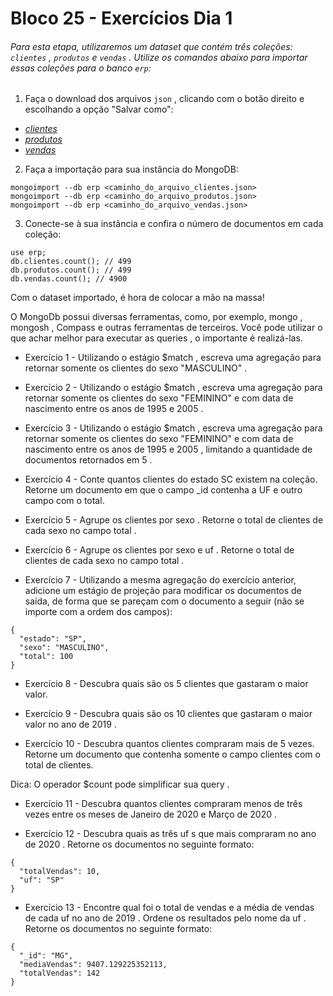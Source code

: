 # Bloco 25 - Exercícios Dia 1

###### Para esta etapa, utilizaremos um *dataset* que contém três coleções: `clientes` , `produtos` e `vendas` . Utilize os comandos abaixo para importar essas coleções para o banco `erp`:

1. Faça o download dos arquivos `json` , clicando com o botão direito e escolhando a opção "Salvar como":

 - _[clientes](https://s3.us-east-2.amazonaws.com/assets.app.betrybe.com/back-end/mongodb/aggregation-framework/part-1/clientes-b41ac10693375ca85847468d9071f788.json)_
 - _[produtos](https://s3.us-east-2.amazonaws.com/assets.app.betrybe.com/back-end/mongodb/aggregation-framework/part-1/produtos-0a039404ac00200fe4a948986caf26c2.json)_
 - _[vendas](https://s3.us-east-2.amazonaws.com/assets.app.betrybe.com/back-end/mongodb/aggregation-framework/part-1/vendas-3e516ade3d00b07e1163e9be4e81bf37.json)_

2. Faça a importação para sua instância do MongoDB:
```
mongoimport --db erp <caminho_do_arquivo_clientes.json>
mongoimport --db erp <caminho_do_arquivo_produtos.json>
mongoimport --db erp <caminho_do_arquivo_vendas.json>
```

3. Conecte-se à sua instância e confira o número de documentos em cada coleção:

```
use erp;
db.clientes.count(); // 499
db.produtos.count(); // 499
db.vendas.count(); // 4900
```
Com o dataset importado, é hora de colocar a mão na massa!


O MongoDb possui diversas ferramentas, como, por exemplo, mongo , mongosh , Compass e outras ferramentas de terceiros. Você pode utilizar o que achar melhor para executar as queries , o importante é realizá-las.

- Exercício 1 - Utilizando o estágio $match , escreva uma agregação para retornar somente os clientes do sexo "MASCULINO" .

- Exercício 2 - Utilizando o estágio $match , escreva uma agregação para retornar somente os clientes do sexo "FEMININO" e com data de nascimento entre os anos de 1995 e 2005 .

- Exercício 3 - Utilizando o estágio $match , escreva uma agregação para retornar somente os clientes do sexo "FEMININO" e com data de nascimento entre os anos de 1995 e 2005 , limitando a quantidade de documentos retornados em 5 .

- Exercício 4 - Conte quantos clientes do estado SC existem na coleção. Retorne um documento em que o campo _id contenha a UF e outro campo com o total.

- Exercício 5 - Agrupe os clientes por sexo . Retorne o total de clientes de cada sexo no campo total .

- Exercício 6 - Agrupe os clientes por sexo e uf . Retorne o total de clientes de cada sexo no campo total .

- Exercício 7 - Utilizando a mesma agregação do exercício anterior, adicione um estágio de projeção para modificar os documentos de saída, de forma que se pareçam com o documento a seguir (não se importe com a ordem dos campos):
```
{
  "estado": "SP",
  "sexo": "MASCULINO",
  "total": 100
}
```

- Exercício 8 - Descubra quais são os 5 clientes que gastaram o maior valor.

- Exercício 9 - Descubra quais são os 10 clientes que gastaram o maior valor no ano de 2019 .

- Exercício 10 - Descubra quantos clientes compraram mais de 5 vezes. Retorne um documento que contenha somente o campo clientes com o total de clientes.

Dica: O operador $count pode simplificar sua query .

- Exercício 11 - Descubra quantos clientes compraram menos de três vezes entre os meses de Janeiro de 2020 e Março de 2020 .

- Exercício 12 - Descubra quais as três uf s que mais compraram no ano de 2020 . Retorne os documentos no seguinte formato:
```
{
  "totalVendas": 10,
  "uf": "SP"
}
```

- Exercício 13 - Encontre qual foi o total de vendas e a média de vendas de cada uf no ano de 2019 . Ordene os resultados pelo nome da uf . Retorne os documentos no seguinte formato:
```
{
  "_id": "MG",
  "mediaVendas": 9407.129225352113,
  "totalVendas": 142
}
```

